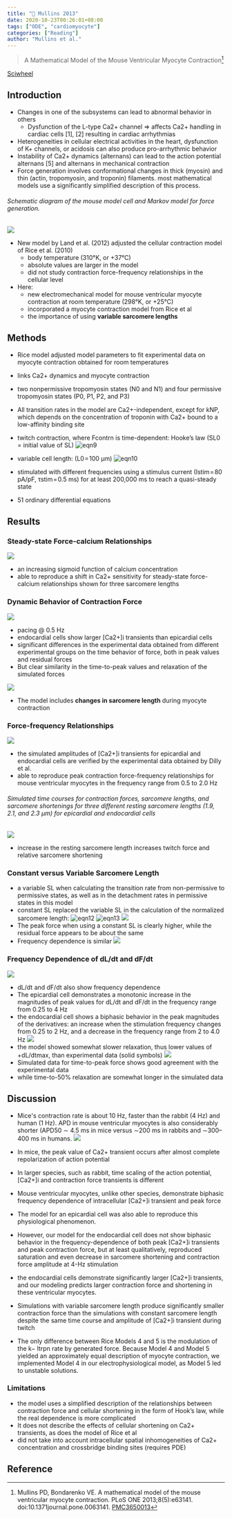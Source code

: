 ```yaml
---
title: "📒 Mullins 2013"
date: 2020-10-23T00:26:01+08:00
tags: ["ODE", "cardiomyocyte"]
categories: ["Reading"]
author: "Mullins et al."
---
```


> A Mathematical Model of the Mouse Ventricular Myocyte Contraction[^Mullins2013]

[Sciwheel](https://sciwheel.com/work/#/items/6000123)

<!--more-->

## Introduction
* Changes in one of the subsystems can lead to abnormal behavior in others
    * Dysfunction of the L-type Ca2+ channel =>  affects Ca2+ handling in cardiac cells [1], [2] resulting in cardiac arrhythmias
* Heterogeneities in cellular electrical activities in the heart, dysfunction of K+ channels, or acidosis can also produce pro-arrhythmic behavior
* Instability of Ca2+ dynamics (alternans) can lead to the action potential alternans [5] and alternans in mechanical contraction
* Force generation involves conformational changes in thick (myosin) and thin (actin, tropomyosin, and troponin) filaments. most mathematical models use a significantly simplified description of this process.

###### Schematic diagram of the mouse model cell and Markov model for force generation.
![](https://journals.plos.org/plosone/article/figure/image?size=large&id=10.1371/journal.pone.0063141.g001)

* New model by Land et al. (2012) adjusted the cellular contraction model of Rice et al. (2010)
    * body temperature (310°K, or +37°C)
    * absolute values are larger in the model
    * did not study contraction force-frequency relationships in the cellular level
* Here:
    * new electromechanical model for mouse ventricular myocyte contraction at room temperature (298°K, or +25°C)
    * incorporated a myocyte contraction model from Rice et al
    * the importance of using **variable sarcomere lengths**

## Methods

* Rice model adjusted model parameters to fit experimental data on myocyte contraction obtained for room temperatures
* links Ca2+ dynamics and myocyte contraction
* two nonpermissive tropomyosin states (N0 and N1) and four permissive tropomyosin states (P0, P1, P2, and P3)
* All transition rates in the model are Ca2+-independent, except for kNP, which depends on the concentration of troponin with Ca2+ bound to a low-affinity binding site
* twitch contraction, where Fcontrn is time-dependent: Hooke’s law (SL0 = initial value of SL)
![eqn9](https://user-images.githubusercontent.com/40054455/86704669-b4fe5800-c047-11ea-8cb8-8b39f558a9b1.jpg)

* variable cell length: (L0 = 100 µm)
![eqn10](https://user-images.githubusercontent.com/40054455/86704674-b596ee80-c047-11ea-866d-8ca43378971d.jpg)

* stimulated with different frequencies using a stimulus current (Istim = 80 pA/pF, τstim = 0.5 ms) for at least 200,000 ms to reach a quasi-steady state

* 51 ordinary differential equations

## Results

### Steady-state Force-calcium Relationships
![](https://journals.plos.org/plosone/article/figure/image?size=large&id=10.1371/journal.pone.0063141.g002)
* an increasing sigmoid function of calcium concentration
* able to reproduce a shift in Ca2+ sensitivity for steady-state force-calcium relationships shown for three sarcomere lengths

### Dynamic Behavior of Contraction Force
![](https://journals.plos.org/plosone/article/figure/image?size=large&id=10.1371/journal.pone.0063141.g003)
* pacing @ 0.5 Hz
* endocardial cells show larger [Ca2+]i transients than epicardial cells
* significant differences in the experimental data obtained from different experimental groups on the time behavior of force, both in peak values and residual forces
* But clear similarity in the time-to-peak values and relaxation of the simulated forces

![](https://journals.plos.org/plosone/article/figure/image?size=large&id=10.1371/journal.pone.0063141.t001)

* The model includes **changes in sarcomere length** during myocyte contraction

### Force-frequency Relationships
![](https://journals.plos.org/plosone/article/figure/image?size=large&id=10.1371/journal.pone.0063141.g004)
* the simulated amplitudes of [Ca2+]i transients for epicardial and endocardial cells are verified by the experimental data obtained by Dilly et al.
*  able to reproduce peak contraction force-frequency relationships for mouse ventricular myocytes in the frequency range from 0.5 to 2.0 Hz

###### Simulated time courses for contraction forces, sarcomere lengths, and sarcomere shortenings for three different resting sarcomere lengths (1.9, 2.1, and 2.3 µm) for epicardial and endocardial cells
![](https://journals.plos.org/plosone/article/figure/image?size=large&id=10.1371/journal.pone.0063141.g005)
* increase in the resting sarcomere length increases twitch force and relative sarcomere shortening

### Constant versus Variable Sarcomere Length
*  a variable SL when calculating the transition rate from non-permissive to permissive states, as well as in the detachment rates in permissive states in this model
* constant SL replaced the variable SL in the calculation of the normalized sarcomere length:
![eqn12](https://user-images.githubusercontent.com/40054455/86704676-b62f8500-c047-11ea-94b3-87628862ab49.jpg)
![eqn13](https://user-images.githubusercontent.com/40054455/86704677-b62f8500-c047-11ea-9d0a-081606c77d67.PNG)
![](https://journals.plos.org/plosone/article/figure/image?size=large&id=10.1371/journal.pone.0063141.g006)
* The peak force when using a constant SL is clearly higher, while the residual force appears to be about the same
* Frequency dependence is similar
![](https://journals.plos.org/plosone/article/figure/image?size=large&id=10.1371/journal.pone.0063141.g007)

### Frequency Dependence of dL/dt and dF/dt
![](https://journals.plos.org/plosone/article/figure/image?size=large&id=10.1371/journal.pone.0063141.g008)
*  dL/dt and dF/dt also show frequency dependence
* The epicardial cell demonstrates a monotonic increase in the magnitudes of peak values for dL/dt and dF/dt in the frequency range from 0.25 to 4 Hz
* the endocardial cell shows a biphasic behavior in the peak magnitudes of the derivatives: an increase when the stimulation frequency changes from 0.25 to 2 Hz, and a decrease in the frequency range from 2 to 4.0 Hz
![](https://journals.plos.org/plosone/article/figure/image?size=large&id=10.1371/journal.pone.0063141.g009)
* the model showed somewhat slower relaxation, thus lower values of +dL/dtmax, than experimental data (solid symbols)
![](https://journals.plos.org/plosone/article/figure/image?size=large&id=10.1371/journal.pone.0063141.g010)
* Simulated data for time-to-peak force shows good agreement with the experimental data
* while time-to-50% relaxation are somewhat longer in the simulated data

## Discussion
* Mice's contraction rate is about 10 Hz, faster than the rabbit (4 Hz) and human (1 Hz). APD in mouse ventricular myocytes is also considerably shorter (APD50 ∼ 4.5 ms in mice versus ∼200 ms in rabbits and ∼300–400 ms in humans.
![](https://journals.plos.org/plosone/article/figure/image?size=large&id=10.1371/journal.pone.0063141.g011)
* In mice, the peak value of Ca2+ transient occurs after almost complete repolarization of action potential
* In larger species, such as rabbit, time scaling of the action potential, [Ca2+]i and contraction force transients is different

* Mouse ventricular myocytes, unlike other species, demonstrate biphasic frequency dependence of intracellular [Ca2+]i transient and peak force
* The model for an epicardial cell was also able to reproduce this physiological phenomenon.
* However, our model for the endocardial cell does not show biphasic behavior in the frequency-dependence of both peak [Ca2+]i transients and peak contraction force, but at least qualitatively, reproduced saturation and even decrease in sarcomere shortening and contraction force amplitude at 4-Hz stimulation
* the endocardial cells demonstrate significantly larger [Ca2+]i transients, and our modeling predicts larger contraction force and shortening in these ventricular myocytes.
* Simulations with variable sarcomere length produce significantly smaller contraction force than the simulations with constant sarcomere length despite the same time course and amplitude of [Ca2+]i transient during twitch
* The only difference between Rice Models 4 and 5 is the modulation of the k− ltrpn rate by generated force. Because Model 4 and Model 5 yielded an approximately equal description of myocyte contraction, we implemented Model 4 in our electrophysiological model, as Model 5 led to unstable solutions.

### Limitations
* the model uses a simplified description of the relationships between contraction force and cellular shortening in the form of Hook’s law, while the real dependence is more complicated
* It does not describe the effects of cellular shortening on Ca2+ transients, as does the model of Rice et al
* did not take into account intracellular spatial inhomogeneities of Ca2+ concentration and crossbridge binding sites (requires PDE)

## Reference
[^Mullins2013]: Mullins PD, Bondarenko VE. A mathematical model of the mouse ventricular myocyte contraction. PLoS ONE 2013;8(5):e63141. doi:10.1371journal.pone.0063141. [PMC3650013](http://www.ncbi.nlm.nih.gov/pmc/articles/PMC3650013)
